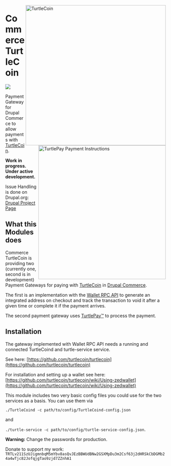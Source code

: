 [<img align="right" alt="TurtleCoin" width="440" height="440" src="https://raw.githubusercontent.com/turtlecoin/brand/master/logo/web/stacked/turtlecoin_stacked_color%402x.png">](https://turtlecoin.lol)
<img align="right" alt="TurtlePay Payment Instructions" width="400" height="420" src="https://www.drupal.org/files/project-images/turtlepay-themed-payment-instructions.png">

# Commerce TurtleCoin
[<img src="https://badge.turtlepay.io/">](https://turtlepay.io)

Payment Gateway for Drupal Commerce to allow payments with [TurtleCoin](https://turtlecoin.lol).

**Work in progress. Under active development.**

Issue Handling is done on Drupal.org: [Drupal Project Page](https://www.drupal.org/sandbox/daveiano/3029539)

## What this Modules does

Commerce TurtleCoin is providing two (currently one, second is in development) 
Payment Gateways for paying with [TurtleCoin](https://turtlecoin.lol) in 
[Drupal Commerce](https://www.drupal.org/project/commerce). 

The first is an 
implementation with the [Wallet RPC API](https://api-docs.turtlecoin.lol/?php#wallet-rpc-api)
to generate an integrated address on checkout and track the transaction to void it after 
a given time or complete it if the payment arrives.

The second payment gateway uses [TurtlePay™](https://turtlepay.io/) to process the payment.


## Installation

The gateway implemented with Wallet RPC API needs a running and connected
TurtleCoind and turtle-service service.

See here:  [https://github.com/turtlecoin/turtlecoin](https://github.com/turtlecoin/turtlecoin)

For installation and setting up a wallet see here: [https://github.com/turtlecoin/turtlecoin/wiki/Using-zedwallet](https://github.com/turtlecoin/turtlecoin/wiki/Using-zedwallet)

This module includes two very basic config files you could use for the two services
as a basis. You can use them via 

`./TurtleCoind -c path/to/config/TurtleCoind-config.json`

and 

`./turtle-service -c path/to/config/turtle-service-config.json`. 

**Warning:** Change the passwords for production.

Donate to support my work: 
`TRTLv211SzUJigmnbqM5mYbv8asQvJEzBBWUdBNw2GSXMpDu3m2Csf63j2dHRSkCbDGMb24a4wTjc82JofqjgTao9zjd7ZZnhA1`